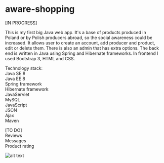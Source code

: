 # aware-shopping

[IN PROGRESS]<br />

This is my first big Java web app. It's a base of products produced in Poland or by Polish producers abroad, so the social
awareness could be increased. It allows user to create an account, add producer and product, edit or delete them. There is also
an admin that has extra options. The back end is written in Java using Spring and Hibernate frameworks. In frontend I used 
Bootstrap 3, HTML and CSS. <br />

Technology stack:<br />
Java SE 8<br />
Java EE 8<br />
Spring framework<br />
Hibernate framework<br />
JavaServlet<br />
MySQL<br />
JavaScript<br />
JSON<br />
Ajax<br />
Maven<br />

[TO DO]<br />
Reviews<br />
Messages<br />
Product rating<br />

![alt text](http://localhost:8080/Aware_shopping/resources/uploads/products/product_4.jpg)
